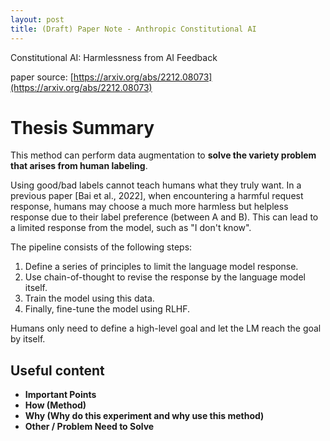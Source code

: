 ```yaml
---
layout: post
title: (Draft) Paper Note - Anthropic Constitutional AI
---
```


Constitutional AI: Harmlessness from AI Feedback

paper source: [https://arxiv.org/abs/2212.08073](https://arxiv.org/abs/2212.08073)


# Thesis Summary

This method can perform data augmentation to **solve the variety problem that arises from human labeling**.

Using good/bad labels cannot teach humans what they truly want. In a previous paper [Bai et al., 2022], when encountering a harmful request response, humans may choose a much more harmless but helpless response due to their label preference (between A and B). This can lead to a limited response from the model, such as "I don't know".

The pipeline consists of the following steps:

1. Define a series of principles to limit the language model response.
2. Use chain-of-thought to revise the response by the language model itself.
3. Train the model using this data.
4. Finally, fine-tune the model using RLHF.

Humans only need to define a high-level goal and let the LM reach the goal by itself.

## Useful content

- **Important Points**
- **How (Method)**
- **Why (Why do this experiment and why use this method)**
- **Other / Problem Need to Solve**
